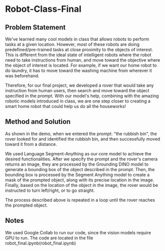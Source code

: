 # Robot-Class-Final

## Problem Statement
We've learned many cool models in class that allows robots to perform tasks at a given location. However, most of these robots are doing predefined/pre-trained tasks at close proximity to the objects of interest. This is different from the ideal state of intelligent robots where the robot need to take instructions from human, and move toward the objective where the object of interest is located. For example, if we want our home robot to do laundry, it has to move toward the washing machine from wherever it was beforehand. 

Therefore, for our final project, we developed a rover that would take any instruction from human users, then search and move toward the object specified in the prompt. With our model's help, combining with the amazing robotic models introduced in class, we are one step closer to creating a smart home robot that could help us do all the houseworks! 

## Method and Solution

As shown in the demo, when we entered the prompt: "the rubbish bin", the rover looked for and identified the rubbish bin, and then successfully moved toward it from a distance. 

We used Language Segment-Anything as our core model to achieve the desired functionalities. After we specify the prompt and the rover's camera returns an image, they are processed by the Grounding DINO model to generate a bounding box of the object described in the prompt. Then, the bounding box is processed by the Segment Anything model to create a mask of the prompted object, along with its precise location in the image. Finally, based on the location of the object in the image, the rover would be instructed to turn left/right, or to go straight. 

The process described above is repeated in a loop until the rover reaches the prompted object. 


## Notes

We used Google Collab to run our code, since the vision models require GPU to run. The code are located in the file robot_final.ipynb(robot_final.ipynb)
